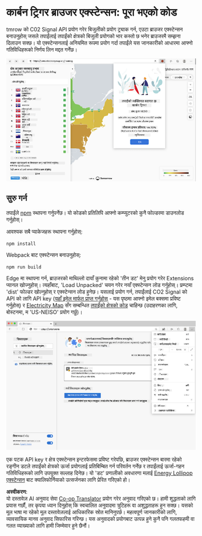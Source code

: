 <!--
CO_OP_TRANSLATOR_METADATA:
{
  "original_hash": "fab4e6b4f0efcd587a9029d82991f597",
  "translation_date": "2025-08-25T23:50:50+00:00",
  "source_file": "5-browser-extension/solution/README.md",
  "language_code": "ne"
}
-->
# कार्बन ट्रिगर ब्राउजर एक्स्टेन्सन: पूरा भएको कोड

tmrow को C02 Signal API प्रयोग गरेर बिजुलीको प्रयोग ट्र्याक गर्न, एउटा ब्राउजर एक्स्टेन्सन बनाउनुहोस् जसले तपाईंलाई तपाईंको क्षेत्रको बिजुली प्रयोगको भार कस्तो छ भनेर ब्राउजरमै सम्झना दिलाउन सक्छ। यो एक्स्टेन्सनलाई अनियमित रूपमा प्रयोग गर्दा तपाईंले यस जानकारीको आधारमा आफ्नो गतिविधिहरूको निर्णय लिन मद्दत गर्नेछ।

![एक्स्टेन्सन स्क्रिनसट](../../../../translated_images/extension-screenshot.0e7f5bfa110e92e3875e1bc9405edd45a3d2e02963e48900adb91926a62a5807.ne.png)

## सुरु गर्न

तपाईंले [npm](https://npmjs.com) स्थापना गर्नुपर्नेछ। यो कोडको प्रतिलिपि आफ्नो कम्प्युटरको कुनै फोल्डरमा डाउनलोड गर्नुहोस्।

आवश्यक सबै प्याकेजहरू स्थापना गर्नुहोस्:

```
npm install
```

Webpack बाट एक्स्टेन्सन बनाउनुहोस्:

```
npm run build
```

Edge मा स्थापना गर्न, ब्राउजरको माथिल्लो दायाँ कुनामा रहेको 'तीन डट' मेनु प्रयोग गरेर Extensions प्यानल खोज्नुहोस्। त्यहाँबाट, 'Load Unpacked' चयन गरेर नयाँ एक्स्टेन्सन लोड गर्नुहोस्। प्रम्प्टमा 'dist' फोल्डर खोल्नुहोस् र एक्स्टेन्सन लोड हुनेछ। यसलाई प्रयोग गर्न, तपाईंलाई CO2 Signal को API को लागि API key ([यहाँ इमेल मार्फत प्राप्त गर्नुहोस्](https://www.co2signal.com/) - यस पृष्ठमा आफ्नो इमेल बक्समा प्रविष्ट गर्नुहोस्) र [Electricity Map](https://www.electricitymap.org/map) सँग सम्बन्धित [तपाईंको क्षेत्रको कोड](http://api.electricitymap.org/v3/zones) चाहिन्छ (उदाहरणका लागि, बोस्टनमा, म 'US-NEISO' प्रयोग गर्छु)।

![स्थापना गर्दै](../../../../translated_images/install-on-edge.78634f02842c48283726c531998679a6f03a45556b2ee99d8ff231fe41446324.ne.png)

एक पटक API key र क्षेत्र एक्स्टेन्सन इन्टरफेसमा प्रविष्ट गरेपछि, ब्राउजर एक्स्टेन्सन बारमा रहेको रङ्गीन डटले तपाईंको क्षेत्रको ऊर्जा प्रयोगलाई प्रतिबिम्बित गर्न परिवर्तन गर्नेछ र तपाईंलाई ऊर्जा-गहन गतिविधिहरूको लागि उपयुक्त सल्लाह दिनेछ। यो 'डट' प्रणालीको अवधारणा मलाई [Energy Lollipop एक्स्टेन्सन](https://energylollipop.com/) बाट क्यालिफोर्नियाको उत्सर्जनका लागि प्रेरित गरिएको हो।

**अस्वीकरण**:  
यो दस्तावेज़ AI अनुवाद सेवा [Co-op Translator](https://github.com/Azure/co-op-translator) प्रयोग गरेर अनुवाद गरिएको छ। हामी शुद्धताको लागि प्रयास गर्छौं, तर कृपया ध्यान दिनुहोस् कि स्वचालित अनुवादमा त्रुटिहरू वा अशुद्धताहरू हुन सक्छ। यसको मूल भाषा मा रहेको मूल दस्तावेज़लाई आधिकारिक स्रोत मानिनुपर्छ। महत्वपूर्ण जानकारीको लागि, व्यावसायिक मानव अनुवाद सिफारिस गरिन्छ। यस अनुवादको प्रयोगबाट उत्पन्न हुने कुनै पनि गलतफहमी वा गलत व्याख्याको लागि हामी जिम्मेवार हुने छैनौं।